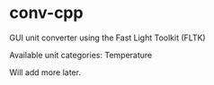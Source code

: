 conv-cpp
========

GUI unit converter using the Fast Light Toolkit (FLTK)


Available unit categories:
Temperature

Will add more later.
